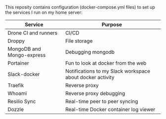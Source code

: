 This reposity contains configuration (docker-compose.yml files) to set up the services I run on my home server:

| Service                   | Purpose                                                   |
|---------------------------|-----------------------------------------------------------|
| Drone CI and runners      | CI/CD                                                     |
| Droppy                    | File storage                                              |
| MongoDB and Mongo-express | Debugging mongodb                                         |
| Portainer                 | Fun to look at docker from the web                        |
| Slack-docker              | Notifications to my Slack workspace about docker activity |
| Traefik                   | Reverse proxy                                             |
| Whoami                    | Reverse proxy debugging                                   |
| Resilio Sync              | Real-time peer to peer syncing                            |
| Dozzle                    | Real-time Docker container log viewer                     |